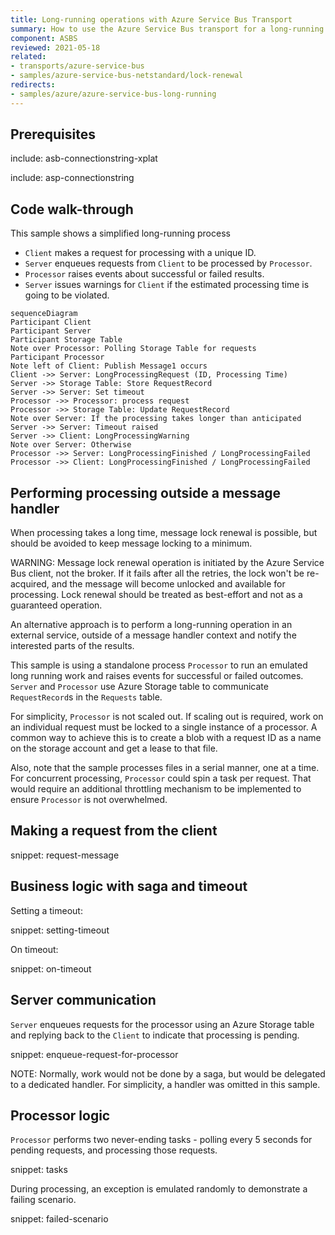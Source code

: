 ```yaml
---
title: Long-running operations with Azure Service Bus Transport
summary: How to use the Azure Service Bus transport for a long-running process
component: ASBS
reviewed: 2021-05-18
related:
- transports/azure-service-bus
- samples/azure-service-bus-netstandard/lock-renewal
redirects:
- samples/azure/azure-service-bus-long-running
---
```


## Prerequisites

include: asb-connectionstring-xplat

include: asp-connectionstring

## Code walk-through

This sample shows a simplified long-running process

* `Client` makes a request for processing with a unique ID.
* `Server` enqueues requests from `Client` to be processed by `Processor`.
* `Processor` raises events about successful or failed results.
* `Server` issues warnings for `Client` if the estimated processing time is going to be violated.

```mermaid
sequenceDiagram
Participant Client
Participant Server
Participant Storage Table
Note over Processor: Polling Storage Table for requests
Participant Processor
Note left of Client: Publish Message1 occurs
Client ->> Server: LongProcessingRequest (ID, Processing Time)
Server ->> Storage Table: Store RequestRecord
Server ->> Server: Set timeout
Processor ->> Processor: process request
Processor ->> Storage Table: Update RequestRecord
Note over Server: If the processing takes longer than anticipated
Server ->> Server: Timeout raised
Server ->> Client: LongProcessingWarning
Note over Server: Otherwise
Processor ->> Server: LongProcessingFinished / LongProcessingFailed
Processor ->> Client: LongProcessingFinished / LongProcessingFailed
```

## Performing processing outside a message handler

When processing takes a long time, message lock renewal is possible, but should be avoided to keep message locking to a minimum.

WARNING: Message lock renewal operation is initiated by the Azure Service Bus client, not the broker. If it fails after all the retries, the lock won't be re-acquired, and the message will become unlocked and available for processing. Lock renewal should be treated as best-effort and not as a guaranteed operation.

An alternative approach is to perform a long-running operation in an external service, outside of a message handler context and notify the interested parts of the results.

This sample is using a standalone process `Processor` to run an emulated long running work and raises events for successful or failed outcomes. `Server` and `Processor` use Azure Storage table to communicate `RequestRecord`s in the `Requests` table.

For simplicity, `Processor` is not scaled out. If scaling out is required, work on an individual request must be locked to a single instance of a processor. A common way to achieve this is to create a blob with a request ID as a name on the storage account and get a lease to that file.

Also, note that the sample processes files in a serial manner, one at a time. For concurrent processing, `Processor` could spin a task per request. That would require an additional throttling mechanism to be implemented to ensure `Processor` is not overwhelmed.

## Making a request from the client

snippet: request-message

## Business logic with saga and timeout

Setting a timeout:

snippet: setting-timeout

On timeout:

snippet: on-timeout

## Server communication

`Server` enqueues requests for the processor using an Azure Storage table and replying back to the `Client` to indicate that processing is pending.

snippet: enqueue-request-for-processor

NOTE: Normally, work would not be done by a saga, but would be delegated to a dedicated handler. For simplicity, a handler was omitted in this sample.

## Processor logic

`Processor` performs two never-ending tasks - polling every 5 seconds for pending requests, and processing those requests.

snippet: tasks

During processing, an exception is emulated randomly to demonstrate a failing scenario.

snippet: failed-scenario
